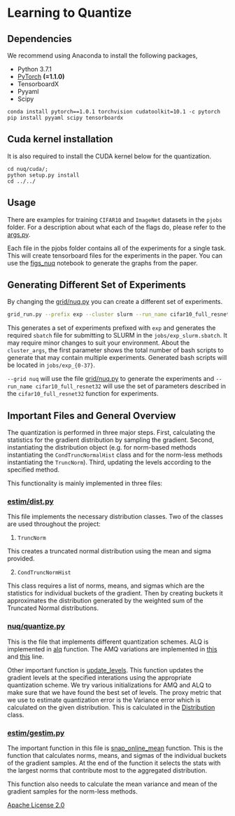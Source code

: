 # Learning to Quantize



## Dependencies
We recommend using Anaconda to install the following packages,

* Python 3.7.1
* [PyTorch](http://pytorch.org/) **(=1.1.0)**
* TensorboardX
* Pyyaml
* Scipy

```
conda install pytorch==1.0.1 torchvision cudatoolkit=10.1 -c pytorch
pip install pyyaml scipy tensorboardx
```

## Cuda kernel installation

It is also required to install the CUDA kernel below for the quantization.

```
cd nuq/cuda/;
python setup.py install
cd ../../
```

## Usage

There are examples for training `CIFAR10` and `ImageNet` datasets in the `pjobs` folder. For a description about what each of the flags do, please refer to the [args.py](./args.py).

Each file in the pjobs folder contains all of the experiments for a single task. This will create tensorboard files for the experiments in the paper. You can use the [figs_nuq](./notebooks/figs_nuq.ipynb) notebook to generate the graphs from the paper.

## Generating Different Set of Experiments

By changing the [grid/nuq.py](./grid/nuq.py) you can create a different set of experiments.

```bash
grid_run.py --prefix exp --cluster slurm --run_name cifar10_full_resnet32 --grid nuq --cluster_args 38,1,p100
```

This generates a set of experiments prefixed with `exp` and generates the required `sbatch` file for submitting to SLURM in the `jobs/exp_slurm.sbatch`. It may require minor changes to suit your environment. About the `cluster_args`, the first parameter shows the total number of bash scripts to generate that may contain multiple experiments. Generated bash scripts will be located in `jobs/exp_{0-37}`.

`--grid nuq` will use the file [grid/nuq.py](./grid/nuq.py) to generate the experiments and `--run_name cifar10_full_resnet32` will use the set of parameters described in the `cifar10_full_resnet32` function for experiments.

## Important Files and General Overview

The quantization is performed in three major steps. First, calculating the statistics for the gradient distribution by sampling the gradient. Second, instantiating the distribution object (e.g. for norm-based methods instantiating the `CondTruncNormalHist` class and for the norm-less methods instantiating the `TruncNorm`). Third, updating the levels according to the specified method.

This functionality is mainly implemented in three files:

### [estim/dist.py](estim/dist.py)

This file implements the necessary distribution classes. Two of the classes are used throughout the project:

1. `TruncNorm`

This creates a truncated normal distribution using the mean and sigma provided.

2. `CondTruncNormHist`

This class requires a list of norms, means, and sigmas which are the statistics for individual buckets of the gradient. Then
by creating buckets it approximates the distribution generated by the weighted sum of the Truncated Normal distributions.

### [nuq/quantize.py](nuq/quantize.py)

This is the file that implements different quantization schemes. ALQ is implemented in [alq](https://github.com/Tabrizian/nuqsgd/blob/04467ce2afd7ffb62624337c2068efbaf59da7ea/nuq/quantize.py#L179) function. The AMQ variations are implemented in [this](https://github.com/Tabrizian/nuqsgd/blob/04467ce2afd7ffb62624337c2068efbaf59da7ea/nuq/quantize.py#L307) and [this](https://github.com/Tabrizian/nuqsgd/blob/04467ce2afd7ffb62624337c2068efbaf59da7ea/nuq/quantize.py#L138) line.

Other important function is [update_levels](https://github.com/Tabrizian/nuqsgd/blob/04467ce2afd7ffb62624337c2068efbaf59da7ea/nuq/quantize.py#L307). This function updates the gradient levels at the specified interations using the appropriate quantization scheme. We try various initializations for AMQ and ALQ to make sure that we have found the best set of levels. The proxy metric that we use to estimate quantization error is the Variance error which is calculated on the given distribution. This is calculated in the [Distribution](https://github.com/Tabrizian/nuqsgd/blob/0cdc534b527e3de3780993b2f8a8609bf9f70520/estim/dist.py#L57) class.

### [estim/gestim.py](estim/gestim.py)

The important function in this file is [snap_online_mean](https://github.com/Tabrizian/nuqsgd/blob/04467ce2afd7ffb62624337c2068efbaf59da7ea/estim/gestim.py#L78) function. This is the function that calculates norms, means, and sigmas of the individual buckets of the gradient samples. At the end of the function it selects the stats with the largest norms that contribute most to the aggregated distribution.

This function also needs to calculate the mean variance and mean of the gradient samples for the norm-less methods.

[Apache License 2.0](http://www.apache.org/licenses/LICENSE-2.0)
